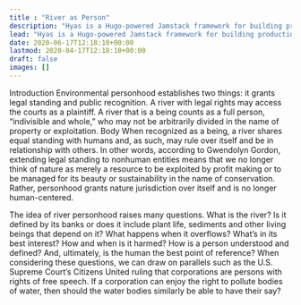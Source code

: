 ```yaml
---
title : "River as Person"
description: "Hyas is a Hugo-powered Jamstack framework for building production-ready websites faster."
lead: "Hyas is a Hugo-powered Jamstack framework for building production-ready websites faster."
date: 2020-06-17T12:18:10+00:00
lastmod: 2020-04-17T12:18:10+00:00
draft: false
images: []
---
```

Introduction
Environmental personhood establishes two things: it grants legal standing and public recognition. A river with legal rights may access the courts as a plaintiff. A river that is a being counts as  a full person, “indivisible and whole,” who may not be arbitrarily divided in the name of property or exploitation.
Body
When recognized as a being, a river shares equal standing with humans and, as such, may rule over itself and be in relationship with others. In other words, according to Gwendolyn Gordon, extending legal standing to nonhuman entities means that we no longer think of nature as merely a resource to be exploited by profit making or to be managed for its beauty or sustainability in the name of conservation. Rather, personhood grants nature jurisdiction over itself and is no longer human-centered.

The idea of river personhood raises many questions. What is the river? Is it defined by its banks or does it include plant life, sediments and other living beings that depend on it? What happens when it overflows? What’s in its best interest? How and when is it harmed? How is a person understood and defined? And, ultimately, is the human the best point of reference? When considering these questions, we can draw on parallels such as the U.S. Supreme Court’s Citizens United ruling that corporations are persons with rights of free speech.  If a corporation can enjoy the right to pollute bodies of water, then should the water bodies similarly be able to have their say?
